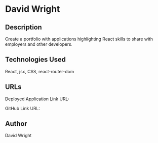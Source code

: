 # David Wright

## Description

Create a portfolio with applications highlighting React skills to share with employers and other developers.

## Technologies Used

React, jsx, CSS, react-router-dom

## URLs

Deployed Application Link URL:

GitHub Link URL: 

## Author

David Wright

